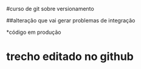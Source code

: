 #curso de git sobre versionamento

##alteração que vai gerar problemas de integração

*código em produção

# trecho editado no github
